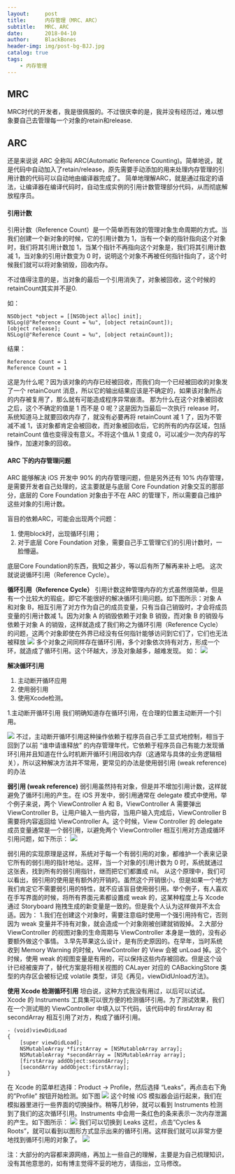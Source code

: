 ```yaml
---
layout:     post
title:      内存管理（MRC、ARC）
subtitle:   MRC、ARC
date:       2018-04-10
author:     BlackBones
header-img: img/post-bg-BJJ.jpg
catalog: true
tags:
    - 内存管理
---
```


## MRC
MRC时代的开发者，我是很佩服的。不过很庆幸的是，我并没有经历过，难以想象要自己去管理每一个对象的retain和release.

## ARC
还是来说说 ARC 全称叫 ARC(Automatic Reference Counting)。简单地说，就是代码中自动加入了retain/release，原先需要手动添加的用来处理内存管理的引用计数的代码可以自动地由编译器完成了。
简单地理解ARC，就是通过指定的语法，让编译器在编译代码时，自动生成实例的引用计数管理部分代码，从而彻底解放程序员。

#### 引用计数
引用计数（Reference Count）是一个简单而有效的管理对象生命周期的方式。当我们创建一个新对象的时候，它的引用计数为 1，当有一个新的指针指向这个对象时，我们将其引用计数加 1，当某个指针不再指向这个对象是，我们将其引用计数减 1，当对象的引用计数变为 0 时，说明这个对象不再被任何指针指向了，这个时候我们就可以将对象销毁，回收内存。

不过值得注意的是，当对象的最后一个引用消失了，对象被回收，这个时候的retainCount其实并不是0.

如：

```
NSObject *object = [[NSObject alloc] init];
NSLog(@"Reference Count = %u", [object retainCount]);
[object release];
NSLog(@"Reference Count = %u", [object retainCount]);
```

结果：

```
Reference Count = 1
Reference Count = 1
```

这是为什么呢？因为该对象的内存已经被回收，而我们向一个已经被回收的对象发了一个 retainCount 消息，所以它的输出结果应该是不确定的，如果该对象所占的内存被复用了，那么就有可能造成程序异常崩溃。
那为什么在这个对象被回收之后，这个不确定的值是 1 而不是 0 呢？这是因为当最后一次执行 release 时，系统知道马上就要回收内存了，就没有必要再将 retainCount 减 1 了，因为不管减不减 1，该对象都肯定会被回收，而对象被回收后，它的所有的内存区域，包括 retainCount 值也变得没有意义。不将这个值从 1 变成 0，可以减少一次内存的写操作，加速对象的回收。

#### ARC 下的内存管理问题
ARC 能够解决 iOS 开发中 90% 的内存管理问题，但是另外还有 10% 内存管理，是需要开发者自己处理的，这主要就是与底层 Core Foundation 对象交互的那部分，底层的 Core Foundation 对象由于不在 ARC 的管理下，所以需要自己维护这些对象的引用计数。

盲目的依赖ARC，可能会出现两个问题：
1. 使用block时，出现循环引用；
2. 对于底层 Core Foundation 对象，需要自己手工管理它们的引用计数时，一脸懵逼。
 
 底层Core Foundation的东西，我知之甚少，等以后有所了解再来补上吧。
 这次就说说循环引用（Reference Cycle）。
 
 **循环引用（Reference Cycle）**
 引用计数这种管理内存的方式虽然很简单，但是有一个比较大的瑕疵，即它不能很好的解决循环引用问题。如下图所示：对象 A 和对象 B，相互引用了对方作为自己的成员变量，只有当自己销毁时，才会将成员变量的引用计数减 1。因为对象 A 的销毁依赖于对象 B 销毁，而对象 B 的销毁与依赖于对象 A 的销毁，这样就造成了我们称之为循环引用（Reference Cycle）的问题，这两个对象即使在外界已经没有任何指针能够访问到它们了，它们也无法被释放
 ![](https://ws1.sinaimg.cn/large/006tNc79gy1fq8hm72e73j30f404hmx3.jpg)
 多个对象之间同样存在循环引用，多个对象依次持有对方，形成一个环，就造成了循环引用。这个环越大，涉及对象越多，越难发现。
 如：
 ![](https://ws4.sinaimg.cn/large/006tNc79gy1fq8huik6toj30gn0c6jrj.jpg)

**解决循环引用**
1. 主动断开循环应用
2. 使用弱引用
3. 使用Xcode检测。 

1.主动断开循环引用
我们明确知道存在循环引用，在合理的位置主动断开一个引用。

![](https://ws2.sinaimg.cn/large/006tNc79gy1fq8jh32o7fj30na0hq0tk.jpg)
不过，主动断开循环引用这种操作依赖于程序员自己手工显式地控制，相当于回到了以前 “谁申请谁释放” 的内存管理年代，它依赖于程序员自己有能力发现循环引用并且知道在什么时机断开循环引用回收内存（这通常与具体的业务逻辑相关），所以这种解决方法并不常用，更常见的办法是使用弱引用 (weak reference) 的办法

**弱引用 (weak reference)**
弱引用虽然持有对象，但是并不增加引用计数，这样就避免了循环引用的产生。在 iOS 开发中，弱引用通常在 delegate 模式中使用。举个例子来说，两个 ViewController A 和 B，ViewController A 需要弹出 ViewController B，让用户输入一些内容，当用户输入完成后，ViewController B 需要将内容返回给 ViewController A。这个时候，View Controller 的 delegate 成员变量通常是一个弱引用，以避免两个 ViewController 相互引用对方造成循环引用问题，如下所示：
![](https://ws2.sinaimg.cn/large/006tNc79gy1fq8jrslktmj307w0gamx7.jpg)

弱引用的实现原理是这样，系统对于每一个有弱引用的对象，都维护一个表来记录它所有的弱引用的指针地址。这样，当一个对象的引用计数为 0 时，系统就通过这张表，找到所有的弱引用指针，继而把它们都置成 nil。
从这个原理中，我们可以看出，弱引用的使用是有额外的开销的。虽然这个开销很小，但是如果一个地方我们肯定它不需要弱引用的特性，就不应该盲目使用弱引用。举个例子，有人喜欢在手写界面的时候，将所有界面元素都设置成 weak 的，这某种程度上与 Xcode 通过 Storyboard 拖拽生成的新变量是一致的。但是我个人认为这样做并不太合适。因为：
1.我们在创建这个对象时，需要注意临时使用一个强引用持有它，否则因为 weak 变量并不持有对象，就会造成一个对象刚被创建就销毁掉。
2.大部分 ViewController 的视图对象的生命周期与 ViewController 本身是一致的，没有必要额外做这个事情。
3.早先苹果这么设计，是有历史原因的。在早年，当时系统收到 Memory Warning 的时候，ViewController 的 View 会被 unLoad 掉。这个时候，使用 weak 的视图变量是有用的，可以保持这些内存被回收。但是这个设计已经被废弃了，替代方案是将相关视图的 CALayer 对应的 CABackingStore 类型的内存区会被标记成 volatile 类型，详见《再见，viewDidUnload方法》。

**使用 Xcode 检测循环引用**
坦白说，这种方式我没有用过，以后可以试试。
Xcode 的 Instruments 工具集可以很方便的检测循环引用。为了测试效果，我们在一个测试用的 ViewController 中填入以下代码，该代码中的 firstArray 和 secondArray 相互引用了对方，构成了循环引用。

```
- (void)viewDidLoad
{
    [super viewDidLoad];
    NSMutableArray *firstArray = [NSMutableArray array];
    NSMutableArray *secondArray = [NSMutableArray array];
    [firstArray addObject:secondArray];
    [secondArray addObject:firstArray];
}
```
在 Xcode 的菜单栏选择：Product -> Profile，然后选择 “Leaks”，再点击右下角的”Profile” 按钮开始检测。如下图
![](https://ws1.sinaimg.cn/large/006tNc79gy1fq8k3wd3bij30le0c1gmd.jpg)
这个时候 iOS 模拟器会运行起来，我们在模拟器里进行一些界面的切换操作。稍等几秒钟，就可以看到 Instruments 检测到了我们的这次循环引用。Instruments 中会用一条红色的条来表示一次内存泄漏的产生。如下图所示：
![](https://ws1.sinaimg.cn/large/006tNc79gy1fq8k4h3byaj30f206imx9.jpg)
我们可以切换到 Leaks 这栏，点击”Cycles & Roots”，就可以看到以图形方式显示出来的循环引用。这样我们就可以非常方便地找到循环引用的对象了。
![](https://ws1.sinaimg.cn/large/006tNc79gy1fq8k51zo7tj30lw0bgt90.jpg)


注：大部分的内容都来源网络，再加上一些自己的理解，主要是为自己梳理知识，没有其他意思的，如有博主觉得不妥的地方，请指出，立马修改。



